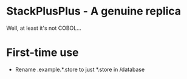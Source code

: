 # StackPlusPlus - A genuine replica

Well, at least it's not COBOL...

# First-time use

* Rename .example.\*.store to just *.store in /database